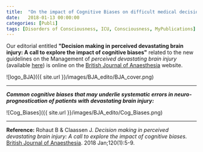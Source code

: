 ```yaml
---
title:  "On the impact of Cognitive Biases on difficult medical decisions"
date:   2018-01-13 00:00:00
categories: [Publi]
tags: [Disorders of Consciousness, ICU, Consciousness, MyPublications]
---
```


Our editorial entitled **"Decision making in perceived devastating brain injury: A call to explore the impact of cognitive biases"** related to the new guidelines on the Management of *perceived devastating brain injury* (available [here](http://dx.doi.org/10.1016/j.bja.2017.10.002)) is online on the [British Journal of Anaesthesia](http://dx.doi.org/10.1016/j.bja.2017.11.007) website.

![logo_BJA]({{ site.url }}/images/BJA_edito/BJA_cover.png)

___
***Common cognitive biases that may underlie systematic errors in neuro-prognostication of patients with devastating brain injury:***   

![Cog_Biases]({{ site.url }}/images/BJA_edito/Cog_Biases.png)

---

**Reference:** Rohaut B & Claassen J. *Decision making in perceived devastating brain injury: A call to explore the impact of cognitive biases.* [British Journal of Anaesthesia](http://dx.doi.org/10.1016/j.bja.2017.11.007). 2018 Jan;120(1):5-9.


<script type="text/javascript">
  reddit_url = "http://bjanaesthesia.org/article/S0007-0912(17)53975-6/abstract";
  reddit_title = "Decision making in perceived devastating brain injury: a call to explore the impact of cognitive biases on medical decisions";
  reddit_newwindow='1';
</script>
<script type="text/javascript" src="//www.redditstatic.com/button/button3.js"></script>


<script type='text/javascript' src='https://d1bxh8uas1mnw7.cloudfront.net/assets/embed.js'></script>
<div data-badge-popover="right" class='altmetric-embed' data-badge-type='donut' data-hide-less-than='1' data-doi="/10.1016/j.bja.2017.11.007"></div>
